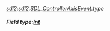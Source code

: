 _[sdl2](../../modules/sdl2/sdl2-module.md):[sdl2](../../modules/sdl2/sdl2-module.md).[SDL\_ControllerAxisEvent](../../modules/sdl2/sdl2-sdl_controlleraxisevent.md).type_
##### Field type:[Int](../../modules/wonkey/wonkey-types-int.md)
